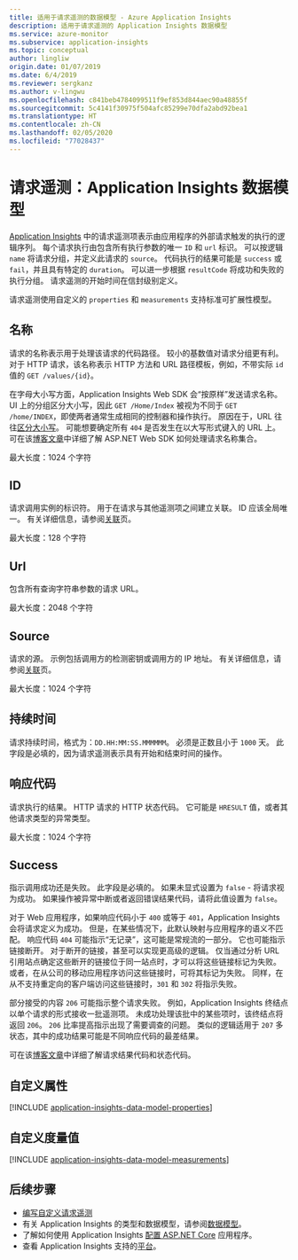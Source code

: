 ```yaml
---
title: 适用于请求遥测的数据模型 - Azure Application Insights
description: 适用于请求遥测的 Application Insights 数据模型
ms.service: azure-monitor
ms.subservice: application-insights
ms.topic: conceptual
author: lingliw
origin.date: 01/07/2019
ms.date: 6/4/2019
ms.reviewer: sergkanz
ms.author: v-lingwu
ms.openlocfilehash: c841beb4784099511f9ef853d844aec90a48855f
ms.sourcegitcommit: 5c4141f30975f504afc85299e70dfa2abd92bea1
ms.translationtype: HT
ms.contentlocale: zh-CN
ms.lasthandoff: 02/05/2020
ms.locfileid: "77028437"
---
```

# <a name="request-telemetry-application-insights-data-model"></a>请求遥测：Application Insights 数据模型

[Application Insights](../../azure-monitor/app/app-insights-overview.md) 中的请求遥测项表示由应用程序的外部请求触发的执行的逻辑序列。 每个请求执行由包含所有执行参数的唯一 `ID` 和 `url` 标识。 可以按逻辑 `name` 将请求分组，并定义此请求的 `source`。 代码执行的结果可能是 `success` 或 `fail`，并且具有特定的 `duration`。 可以进一步根据 `resultCode` 将成功和失败的执行分组。 请求遥测的开始时间在信封级别定义。

请求遥测使用自定义的 `properties` 和 `measurements` 支持标准可扩展性模型。

## <a name="name"></a>名称

请求的名称表示用于处理该请求的代码路径。 较小的基数值对请求分组更有利。 对于 HTTP 请求，该名称表示 HTTP 方法和 URL 路径模板，例如，不带实际 `id` 值的 `GET /values/{id}`。

在字母大小写方面，Application Insights Web SDK 会“按原样”发送请求名称。 UI 上的分组区分大小写，因此 `GET /Home/Index` 被视为不同于 `GET /home/INDEX`，即使两者通常生成相同的控制器和操作执行。 原因在于，URL 往往[区分大小写](https://www.w3.org/TR/WD-html40-970708/htmlweb.html)。 可能想要确定所有 `404` 是否发生在以大写形式键入的 URL 上。 可在该[博客文章](https://apmtips.com/blog/2015/02/23/request-name-and-url/)中详细了解 ASP.NET Web SDK 如何处理请求名称集合。

最大长度：1024 个字符

## <a name="id"></a>ID

请求调用实例的标识符。 用于在请求与其他遥测项之间建立关联。 ID 应该全局唯一。 有关详细信息，请参阅[关联](../../azure-monitor/app/correlation.md)页。

最大长度：128 个字符

## <a name="url"></a>Url

包含所有查询字符串参数的请求 URL。

最大长度：2048 个字符

## <a name="source"></a>Source

请求的源。 示例包括调用方的检测密钥或调用方的 IP 地址。 有关详细信息，请参阅[关联](../../azure-monitor/app/correlation.md)页。

最大长度：1024 个字符

## <a name="duration"></a>持续时间

请求持续时间，格式为：`DD.HH:MM:SS.MMMMMM`。 必须是正数且小于 `1000` 天。 此字段是必填的，因为请求遥测表示具有开始和结束时间的操作。

## <a name="response-code"></a>响应代码

请求执行的结果。 HTTP 请求的 HTTP 状态代码。 它可能是 `HRESULT` 值，或者其他请求类型的异常类型。

最大长度：1024 个字符

## <a name="success"></a>Success

指示调用成功还是失败。 此字段是必填的。 如果未显式设置为 `false` - 将请求视为成功。 如果操作被异常中断或者返回错误结果代码，请将此值设置为 `false`。

对于 Web 应用程序，如果响应代码小于 `400` 或等于 `401`，Application Insights 会将请求定义为成功。 但是，在某些情况下，此默认映射与应用程序的语义不匹配。 响应代码 `404` 可能指示“无记录”，这可能是常规流的一部分。 它也可能指示链接断开。 对于断开的链接，甚至可以实现更高级的逻辑。 仅当通过分析 URL 引用站点确定这些断开的链接位于同一站点时，才可以将这些链接标记为失败。 或者，在从公司的移动应用程序访问这些链接时，可将其标记为失败。 同样，在从不支持重定向的客户端访问这些链接时，`301` 和 `302` 将指示失败。

部分接受的内容 `206` 可能指示整个请求失败。 例如，Application Insights 终结点以单个请求的形式接收一批遥测项。 未成功处理该批中的某些项时，该终结点将返回 `206`。 `206` 比率提高指示出现了需要调查的问题。 类似的逻辑适用于 `207` 多状态，其中的成功结果可能是不同响应代码的最差结果。

可在该[博客文章](https://apmtips.com/blog/2016/12/03/request-success-and-response-code/)中详细了解请求结果代码和状态代码。

## <a name="custom-properties"></a>自定义属性

[!INCLUDE [application-insights-data-model-properties](../../../includes/application-insights-data-model-properties.md)]

## <a name="custom-measurements"></a>自定义度量值

[!INCLUDE [application-insights-data-model-measurements](../../../includes/application-insights-data-model-measurements.md)]

## <a name="next-steps"></a>后续步骤

- [编写自定义请求遥测](../../azure-monitor/app/api-custom-events-metrics.md#trackrequest)
- 有关 Application Insights 的类型和数据模型，请参阅[数据模型](data-model.md)。
- 了解如何使用 Application Insights [配置 ASP.NET Core](../../azure-monitor/app/asp-net.md) 应用程序。
- 查看 Application Insights 支持的[平台](../../azure-monitor/app/platforms.md)。




